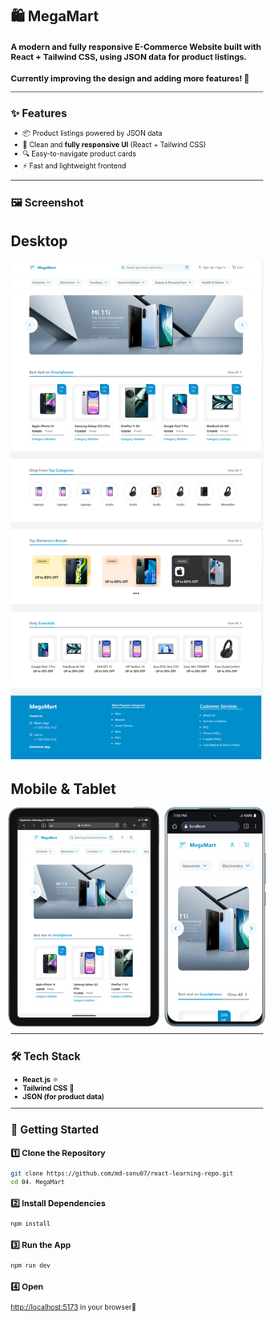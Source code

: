 # 🛍️ MegaMart

### A modern and fully **responsive E-Commerce Website** built with **React + Tailwind CSS**, using **JSON data** for product listings.  
### Currently improving the design and adding more features! 🚀  

---

## ✨ Features
- 📦 Product listings powered by JSON data  
- 🎨 Clean and **fully responsive UI** (React + Tailwind CSS)  
- 🔍 Easy-to-navigate product cards  
- ⚡ Fast and lightweight frontend  

---

## 🖼️ Screenshot

# Desktop
![MegaMart Screenshot](./public/e-commerce.png)

# Mobile & Tablet
<p align="center" style="display: flex; justify-content: center; gap: 10px; ">
    <img src="./public/tablet.png" alt="Tablet" width="60%" />
    <img src="./public/mobile.png" alt="Mobile" width="40%" />
</p>

---

## 🛠️ Tech Stack
- **React.js** ⚛️  
- **Tailwind CSS** 🎨  
- **JSON (for product data)**  

---

## 🚀 Getting Started

### 1️⃣ Clone the Repository
```bash
git clone https://github.com/md-sonu07/react-learning-repo.git
cd 04. MegaMart
```

### 2️⃣ Install Dependencies

```bash
npm install
```

### 3️⃣ Run the App

```bash
npm run dev
```

### 4️⃣ Open 
 [http://localhost:5173](http://localhost:5173) in your browser🎉

